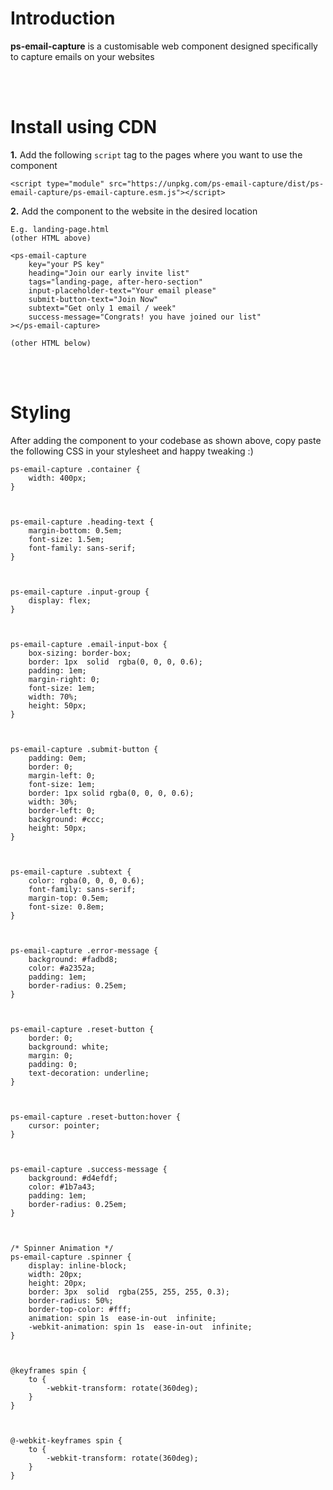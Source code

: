 # Introduction

**ps-email-capture** is a customisable web component designed specifically to capture emails on your websites

<br/>
<br/>

# Install using CDN

**1.** Add the following `script` tag to the pages where you want to use the component

```
<script type="module" src="https://unpkg.com/ps-email-capture/dist/ps-email-capture/ps-email-capture.esm.js"></script>
```

**2.** Add the component to the website in the desired location

```
E.g. landing-page.html
(other HTML above)

<ps-email-capture
    key="your PS key"
    heading="Join our early invite list"
    tags="landing-page, after-hero-section"
    input-placeholder-text="Your email please"
    submit-button-text="Join Now"
    subtext="Get only 1 email / week"
    success-message="Congrats! you have joined our list"
></ps-email-capture>

(other HTML below)
```

<br/>
<br/>

# Styling

After adding the component to your codebase as shown above, copy paste the following CSS in your stylesheet and happy tweaking :)

```
ps-email-capture .container {
	width: 400px;
}



ps-email-capture .heading-text {
	margin-bottom: 0.5em;
	font-size: 1.5em;
	font-family: sans-serif;
}



ps-email-capture .input-group {
	display: flex;
}



ps-email-capture .email-input-box {
	box-sizing: border-box;
	border: 1px  solid  rgba(0, 0, 0, 0.6);
	padding: 1em;
	margin-right: 0;
	font-size: 1em;
	width: 70%;
	height: 50px;
}



ps-email-capture .submit-button {
	padding: 0em;
	border: 0;
	margin-left: 0;
	font-size: 1em;
	border: 1px solid rgba(0, 0, 0, 0.6);
	width: 30%;
	border-left: 0;
	background: #ccc;
	height: 50px;
}



ps-email-capture .subtext {
	color: rgba(0, 0, 0, 0.6);
	font-family: sans-serif;
	margin-top: 0.5em;
	font-size: 0.8em;
}



ps-email-capture .error-message {
	background: #fadbd8;
	color: #a2352a;
	padding: 1em;
	border-radius: 0.25em;
}



ps-email-capture .reset-button {
	border: 0;
	background: white;
	margin: 0;
	padding: 0;
	text-decoration: underline;
}



ps-email-capture .reset-button:hover {
	cursor: pointer;
}



ps-email-capture .success-message {
	background: #d4efdf;
	color: #1b7a43;
	padding: 1em;
	border-radius: 0.25em;
}



/* Spinner Animation */
ps-email-capture .spinner {
	display: inline-block;
	width: 20px;
	height: 20px;
	border: 3px  solid  rgba(255, 255, 255, 0.3);
	border-radius: 50%;
	border-top-color: #fff;
	animation: spin 1s  ease-in-out  infinite;
	-webkit-animation: spin 1s  ease-in-out  infinite;
}



@keyframes spin {
	to {
		-webkit-transform: rotate(360deg);
	}
}



@-webkit-keyframes spin {
	to {
		-webkit-transform: rotate(360deg);
	}
}
```
